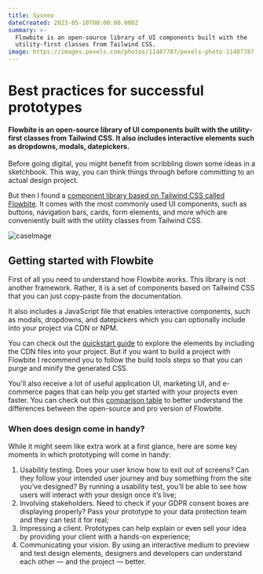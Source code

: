 ```yaml
---
title: Sysneo
dateCreated: 2023-05-10T00:00:00.000Z
summary: >-
  Flowbite is an open-source library of UI components built with the
  utility-first classes from Tailwind CSS.
image: https://images.pexels.com/photos/11487787/pexels-photo-11487787.jpeg?auto=compress&cs=tinysrgb&w=1260&h=750&dpr=1
---
```


# Best practices for successful prototypes

#### Flowbite is an open-source library of UI components built with the utility-first classes from Tailwind CSS. It also includes interactive elements such as dropdowns, modals, datepickers.&#xA;

Before going digital, you might benefit from scribbling down some ideas in a sketchbook. This way, you can think things through before committing to an actual design project.

But then I found a [component library based on Tailwind CSS called Flowbite](https://flowbite.com/). It comes with the most commonly used UI components, such as buttons, navigation bars, cards, form elements, and more which are conveniently built with the utility classes from Tailwind CSS.

![caseImage](https://images.pexels.com/photos/18024337/pexels-photo-18024337/free-photo-of-a-man-with-fire-in-blue-hour.jpeg?auto=compress&cs=tinysrgb&w=1260&h=750&dpr=1)

## Getting started with Flowbite

First of all you need to understand how Flowbite works. This library is not another framework. Rather, it is a set of components based on Tailwind CSS that you can just copy-paste from the documentation.

It also includes a JavaScript file that enables interactive components, such as modals, dropdowns, and datepickers which you can optionally include into your project via CDN or NPM.

You can check out the [quickstart guide](https://flowbite.com/docs/getting-started/quickstart/) to explore the elements by including the CDN files into your project. But if you want to build a project with Flowbite I recommend you to follow the build tools steps so that you can purge and minify the generated CSS.

You'll also receive a lot of useful application UI, marketing UI, and e-commerce pages that can help you get started with your projects even faster. You can check out this [comparison table](https://flowbite.com/docs/components/tables/) to better understand the differences between the open-source and pro version of Flowbite.

### When does design come in handy?

While it might seem like extra work at a first glance, here are some key moments in which prototyping will come in handy:

1. Usability testing. Does your user know how to exit out of screens? Can they follow your intended user journey and buy something from the site you’ve designed? By running a usability test, you’ll be able to see how users will interact with your design once it’s live;
2. Involving stakeholders. Need to check if your GDPR consent boxes are displaying properly? Pass your prototype to your data protection team and they can test it for real;
3. Impressing a client. Prototypes can help explain or even sell your idea by providing your client with a hands-on experience;
4. Communicating your vision. By using an interactive medium to preview and test design elements, designers and developers can understand each other — and the project — better.
